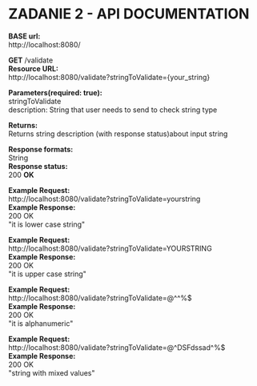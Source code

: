# ZADANIE 2 - API DOCUMENTATION
<b>BASE url:</b> <br>http://localhost:8080/

<b>GET</b> /validate<br>
<b>Resource URL:</b><br>
http://localhost:8080/validate?stringToValidate={your_string}

<b>Parameters(required: true):</b><br>
stringToValidate<br>
description: String that user needs to send to check string type<br>

<b>Returns:</b><br>
Returns string description (with response status)about input string

<b>Response formats:</b> <br>String<br>
<b>Response status:</b> <br>200 <b>OK</b><br>

<b>Example Request:</b><br>
http://localhost:8080/validate?stringToValidate=yourstring<br>
<b>Example Response:</b><br>
200 OK<br>
"it is lower case string"<br>

<b>Example Request:</b><br>
http://localhost:8080/validate?stringToValidate=YOURSTRING<br>
<b>Example Response:</b><br>
200 OK<br>
"it is upper case string"<br>

<b>Example Request:</b><br>
http://localhost:8080/validate?stringToValidate=@^^%$<br>
<b>Example Response:</b><br>
200 OK<br>
"it is alphanumeric"<br>


<b>Example Request:</b><br>
http://localhost:8080/validate?stringToValidate=@^DSFdssad^%$<br>
<b>Example Response:</b><br>
200 OK<br>
"string with mixed values"<br>
